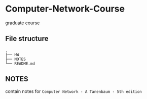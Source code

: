 # Computer-Network-Course
graduate course

## File structure
```
.
├── HW
├── NOTES
└── README.md
```

## NOTES
contain notes for `Computer Network - A Tanenbaum - 5th edition`